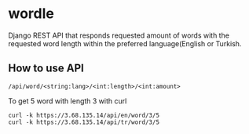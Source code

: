 # wordle
Django REST API that responds requested amount of words with the requested word length within the preferred language(English or Turkish.

## How to use API
```
/api/word/<string:lang>/<int:length>/<int:amount>
```

To get 5 word with length 3 with curl
```
curl -k https://3.68.135.14/api/en/word/3/5
curl -k https://3.68.135.14/api/tr/word/3/5
```
